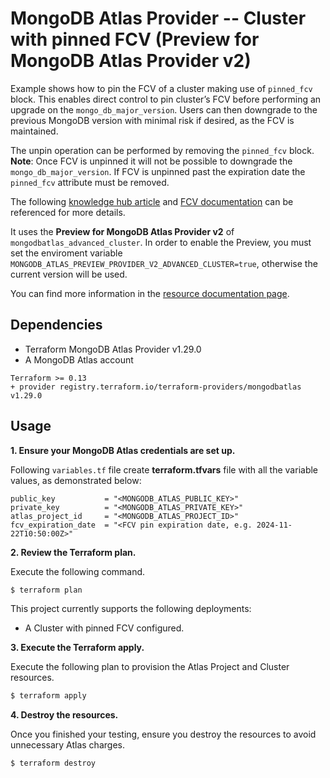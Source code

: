 # MongoDB Atlas Provider -- Cluster with pinned FCV (Preview for MongoDB Atlas Provider v2)

Example shows how to pin the FCV of a cluster making use of `pinned_fcv` block. This enables direct control to pin cluster’s FCV before performing an upgrade on the `mongo_db_major_version`. Users can then downgrade to the previous MongoDB version with minimal risk if desired, as the FCV is maintained.

The unpin operation can be performed by removing the `pinned_fcv` block. **Note**: Once FCV is unpinned it will not be possible to downgrade the `mongo_db_major_version`. If FCV is unpinned past the expiration date the `pinned_fcv` attribute must be removed.

The following [knowledge hub article](https://kb.corp.mongodb.com/article/000021785/) and [FCV documentation](https://www.mongodb.com/docs/atlas/tutorial/major-version-change/#manage-feature-compatibility--fcv--during-upgrades) can be referenced for more details.

It uses the **Preview for MongoDB Atlas Provider v2** of `mongodbatlas_advanced_cluster`. In order to enable the Preview, you must set the enviroment variable `MONGODB_ATLAS_PREVIEW_PROVIDER_V2_ADVANCED_CLUSTER=true`, otherwise the current version will be used.

You can find more information in the [resource documentation page](https://registry.terraform.io/providers/mongodb/mongodbatlas/latest/docs/resources/advanced_cluster%2520%2528preview%2520provider%2520v2%2529).

## Dependencies

* Terraform MongoDB Atlas Provider v1.29.0
* A MongoDB Atlas account 

```
Terraform >= 0.13
+ provider registry.terraform.io/terraform-providers/mongodbatlas v1.29.0
```


## Usage
**1\. Ensure your MongoDB Atlas credentials are set up.**

Following `variables.tf` file create **terraform.tfvars** file with all the variable values, as demonstrated below:
```
public_key           = "<MONGODB_ATLAS_PUBLIC_KEY>"
private_key          = "<MONGODB_ATLAS_PRIVATE_KEY>"
atlas_project_id     = "<MONGODB_ATLAS_PROJECT_ID>"
fcv_expiration_date  = "<FCV pin expiration date, e.g. 2024-11-22T10:50:00Z>"
```

**2\. Review the Terraform plan.**

Execute the following command.

``` bash
$ terraform plan
```
This project currently supports the following deployments:

- A Cluster with pinned FCV configured.

**3\. Execute the Terraform apply.**

Execute the following plan to provision the Atlas Project and Cluster resources.

``` bash
$ terraform apply
```

**4\. Destroy the resources.**

Once you finished your testing, ensure you destroy the resources to avoid unnecessary Atlas charges.

``` bash
$ terraform destroy
```

